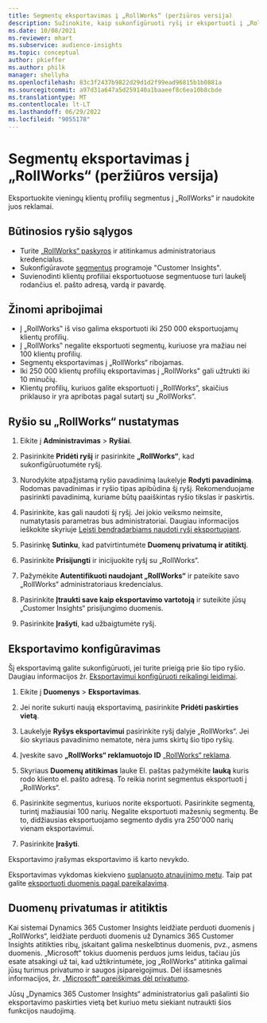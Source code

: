 ```yaml
---
title: Segmentų eksportavimas į „RollWorks“ (peržiūros versija)
description: Sužinokite, kaip sukonfigūruoti ryšį ir eksportuoti į „RollWorks“.
ms.date: 10/08/2021
ms.reviewer: mhart
ms.subservice: audience-insights
ms.topic: conceptual
author: pkieffer
ms.author: philk
manager: shellyha
ms.openlocfilehash: 83c3f2437b9822d29d1d2f99ead96815b1b0881a
ms.sourcegitcommit: a97d31a647a5d259140a1baaeef8c6ea10b8cbde
ms.translationtype: MT
ms.contentlocale: lt-LT
ms.lasthandoff: 06/29/2022
ms.locfileid: "9055178"
---
```

# <a name="export-segments-to-rollworks-preview"></a>Segmentų eksportavimas į „RollWorks“ (peržiūros versija)

Eksportuokite vieningų klientų profilių segmentus į „RollWorks“ ir naudokite juos reklamai. 

## <a name="prerequisites-for-a-connection"></a>Būtinosios ryšio sąlygos

-   Turite [„RollWorks“ paskyros](https://www.rollworks.com/) ir atitinkamus administratoriaus kredencialus.
-   Sukonfigūravote [segmentus](segments.md) programoje "Customer Insights".
-   Suvienodinti klientų profiliai eksportuotuose segmentuose turi laukelį rodančius el. pašto adresą, vardą ir pavardę.

## <a name="known-limitations"></a>Žinomi apribojimai

- Į „RollWorks‟ iš viso galima eksportuoti iki 250 000 eksportuojamų klientų profilių.
- Į „RollWorks‟ negalite eksportuoti segmentų, kuriuose yra mažiau nei 100 klientų profilių. 
- Segmentų eksportavimas į „RollWorks“ ribojamas.
- Iki 250 000 klientų profilių eksportavimas į „RollWorks" gali užtrukti iki 10 minučių. 
- Klientų profilių, kuriuos galite eksportuoti į „RollWorks“, skaičius priklauso ir yra apribotas pagal sutartį su „RollWorks“.

## <a name="set-up-connection-to-rollworks"></a>Ryšio su „RollWorks“ nustatymas

1. Eikite į **Administravimas** > **Ryšiai**.

1. Pasirinkite **Pridėti ryšį** ir pasirinkite **„RollWorks“**, kad sukonfigūruotumėte ryšį.

1. Nurodykite atpažįstamą ryšio pavadinimą laukelyje **Rodyti pavadinimą**. Rodomas pavadinimas ir ryšio tipas apibūdina šį ryšį. Rekomenduojame pasirinkti pavadinimą, kuriame būtų paaiškintas ryšio tikslas ir paskirtis.

1. Pasirinkite, kas gali naudoti šį ryšį. Jei jokio veiksmo neimsite, numatytasis parametras bus administratoriai. Daugiau informacijos ieškokite skyriuje [Leisti bendradarbiams naudoti ryšį eksportuojant](connections.md#allow-contributors-to-use-a-connection-for-exports).

1. Pasirinkę **Sutinku**, kad patvirtintumėte **Duomenų privatumą ir atitiktį**.

1. Pasirinkite **Prisijungti** ir inicijuokite ryšį su „RollWorks“.

1. Pažymėkite **Autentifikuoti naudojant „RollWorks“** ir pateikite savo „RollWorks“ administratoriaus kredencialus.

1. Pasirinkite **Įtraukti save kaip eksportavimo vartotoją** ir suteikite jūsų „Customer Insights“ prisijungimo duomenis.

1. Pasirinkite **Įrašyti**, kad užbaigtumėte ryšį.

## <a name="configure-an-export"></a>Eksportavimo konfigūravimas

Šį eksportavimą galite sukonfigūruoti, jei turite prieigą prie šio tipo ryšio. Daugiau informacijos žr. [Eksportavimui konfigūruoti reikalingi leidimai](export-destinations.md#set-up-a-new-export).

1. Eikite į **Duomenys** > **Eksportavimas**.

1. Jei norite sukurti naują eksportavimą, pasirinkite **Pridėti paskirties vietą**.

1. Laukelyje **Ryšys eksportavimui** pasirinkite ryšį dalyje „RollWorks“. Jei šio skyriaus pavadinimo nematote, nėra jums skirtų šio tipo ryšių.

1. Įveskite savo **„RollWorks“ reklamuotojo ID** [„RollWorks“ reklama](https://help.adroll.com/hc/articles/212011838-Advertiser-Profiles).

1. Skyriaus **Duomenų atitikimas** lauke El. paštas pažymėkite **lauką** kuris rodo kliento el. pašto adresą. To reikia norint segmentus eksportuoti į „RollWorks“.

1. Pasirinkite segmentus, kuriuos norite eksportuoti. Pasirinkite segmentą, turintį mažiausiai 100 narių. Negalite eksportuoti mažesnių segmentų. Be to, didžiausias eksportuojamo segmento dydis yra 250'000 narių vienam eksportavimui. 

1. Pasirinkite **Įrašyti**.

Eksportavimo įrašymas eksportavimo iš karto nevykdo.

Eksportavimas vykdomas kiekvieno [suplanuoto atnaujinimo metu](system.md#schedule-tab). Taip pat galite [eksportuoti duomenis pagal pareikalavimą](export-destinations.md#run-exports-on-demand). 


## <a name="data-privacy-and-compliance"></a>Duomenų privatumas ir atitiktis

Kai sistemai Dynamics 365 Customer Insights leidžiate perduoti duomenis į „RollWorks“, leidžiate perduoti duomenis už Dynamics 365 Customer Insights atitikties ribų, įskaitant galima neskelbtinus duomenis, pvz., asmens duomenis. „Microsoft“ tokius duomenis perduos jums leidus, tačiau jūs esate atsakingi už tai, kad užtikrintumėte, jog „RollWorks“ atitinka galimai jūsų turimus privatumo ir saugos įsipareigojimus. Dėl išsamesnės informacijos, žr. [„Microsoft“ pareiškimas dėl privatumo](https://go.microsoft.com/fwlink/?linkid=396732).

Jūsų „Dynamics 365 Customer Insights“ administratorius gali pašalinti šio eksportavimo paskirties vietą bet kuriuo metu siekiant nutraukti šios funkcijos naudojimą.
